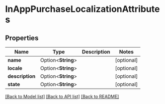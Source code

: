 # InAppPurchaseLocalizationAttributes

## Properties

Name | Type | Description | Notes
------------ | ------------- | ------------- | -------------
**name** | Option<**String**> |  | [optional]
**locale** | Option<**String**> |  | [optional]
**description** | Option<**String**> |  | [optional]
**state** | Option<**String**> |  | [optional]

[[Back to Model list]](../README.md#documentation-for-models) [[Back to API list]](../README.md#documentation-for-api-endpoints) [[Back to README]](../README.md)


